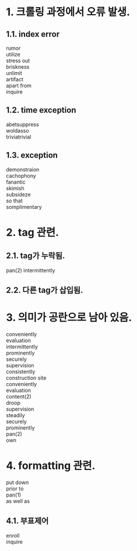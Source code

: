 # 1. 크롤링 과정에서 오류 발생.
## 1.1. index error
rumor  
utilize  
stress out  
briskness  
unlimit  
artifact  
apart from  
inquire    

## 1.2. time exception
abetsuppress  
woldasso  
triviatrivial  

## 1.3. exception
demonstraion  
cachophony  
fanantic  
skimish  
subsideze  
so that  
somplimentary  

# 2. tag 관련.
## 2.1. tag가 누락됨.
pan(2)
intermittently  

## 2.2. 다른 tag가 삽입됨.

# 3. 의미가 공란으로 남아 있음.
conveniently  
evaluation  
intermittently  
prominently  
securely  
supervision  
consistently  
construction site  
conveniently  
evaluation  
content(2)  
droop  
supervision  
steadily  
securely  
prominently  
pan(2)  
own  

# 4. formatting 관련.
put down  
prior to  
pan(1)  
as well as  

## 4.1. 부표제어
enroll  
inquire  